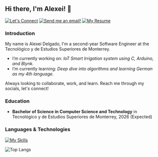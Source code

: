 ## Hi there, I'm Alexei! 👋
[![Let's Connect](https://shields.io/badge/let's%20connect!-blue?logo=linkedin&style=for-the-badge)](https://linkedin.com/in/alexei-delgado-5729b8266)
[![Send me an email!](https://shields.io/badge/A01637405@tec.mx-purple?style=for-the-badge)](mailto:A01637405@tec.mx)
[![My Resume](https://shields.io/badge/%F0%9F%93%84%20my%20r%C3%A9sum%C3%A9-gray?&style=for-the-badge)]()

### Introduction
My name is Alexei Delgado, I'm a second-year Software Engineer at the Tecnológico y de Estudios Superiores de Monterrey. 
- I’m currently working on: *IoT Smart Irrigation system using C, Arduino, and Blynk.*
- I’m currently learning: *Deep dive into algorithms and learning German as my 4th language.*

Always looking to collaborate, work, and learn. Reach me through my socials, let's connect!

### Education
- **Bachelor of Science in Computer Science and Technology** in Tecnológico y de Estudios Superiores de Monterrey, 2026 (Expected)

### Languages & Technologies
[![My Skills](https://skillicons.dev/icons?i=c,cpp,js,html,css,mongodb,matlab,py,r,github)](https://skillicons.dev) 

![Top Langs](https://github-readme-stats.vercel.app/api/top-langs/?username=alexeiddg&layout=compact)
